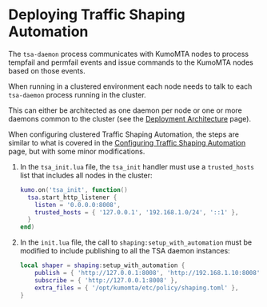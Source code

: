# Deploying Traffic Shaping Automation

The `tsa-daemon` process communicates with KumoMTA nodes to process tempfail and permfail events and issue commands to the KumoMTA nodes based on those events.

When running in a clustered environment each node needs to talk to each `tsa-daemon` process running in the cluster.

This can either be architected as one daemon per node or one or more daemons common to the cluster (see the [Deployment Architecture](./deployment.md) page).

When configuring clustered Traffic Shaping Automation, the steps are similar to what is covered in the [Configuring Traffic Shaping Automation](../configuration/trafficshapingautomation.md) page, but with some minor modifications.

1. In the `tsa_init.lua` file, the `tsa_init` handler must use a `trusted_hosts` list that includes all nodes in the cluster:

    ```lua
    kumo.on('tsa_init', function()
      tsa.start_http_listener {
        listen = '0.0.0.0:8008',
        trusted_hosts = { '127.0.0.1', '192.168.1.0/24', '::1' },
      }
    end)
    ```

2. In the `init.lua` file, the call to `shaping:setup_with_automation` must be modified to include publishing to all the TSA daemon instances:

    ```lua
    local shaper = shaping:setup_with_automation {
        publish = { 'http://127.0.0.1:8008', 'http://192.168.1.10:8008' },
        subscribe = { 'http://127.0.0.1:8008' },
        extra_files = { '/opt/kumomta/etc/policy/shaping.toml' },
    }
    ```
